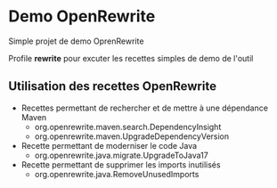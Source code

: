 # Demo OpenRewrite
Simple projet de demo OprenRewrite 

Profile **rewrite** pour excuter les recettes simples de demo de l'outil

Utilisation des recettes OpenRewrite
----------------------------------

- Recettes permettant de rechercher et de mettre à une dépendance Maven
  - org.openrewrite.maven.search.DependencyInsight
  - org.openrewrite.maven.UpgradeDependencyVersion
- Recette permettant de moderniser le code Java
  - org.openrewrite.java.migrate.UpgradeToJava17
- Recette permettant de supprimer les imports inutilisés
  - org.openrewrite.java.RemoveUnusedImports
